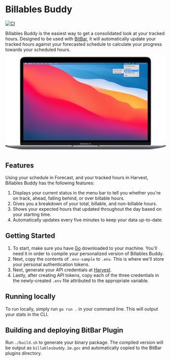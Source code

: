 # Billables Buddy

[![CI](https://github.com/jordanleven/billables-buddy/actions/workflows/ci.yml/badge.svg)](https://github.com/jordanleven/billables-buddy/actions/workflows/ci.yml)

Billables Buddy is the easiest way to get a consolidated look at your tracked hours. Designed to be used with [BitBar], it will automatically update your tracked hours against your forecasted schedule to calculate your progress towards your scheduled hours.

![BillablesBuddyHero](/assets/BillablesBuddyHero.png)

## Features

Using your schedule in Forecast, and your tracked hours in Harvest, Billables Buddy has the following features:

1. Displays your current status in the menu bar to tell you whether you're on track, ahead, falling behind, or over billable hours.
1. Gives you a breakdown of your total, billable, and non-billable hours.
1. Shows your expected hours that updated throughout the day based on your starting time.
1. Automatically updates every five minutes to keep your data up-to-date.

## Getting Started

1. To start, make sure you have [Go] downloaded to your machine. You'll need it in order to compile your personalized version of Billables Buddy.
1. Next, copy the contents of `.env-sample` to `.env`. This is where we'll store your personal authentication tokens.
1. Next, generate your API credentials at [Harvest][harvest_api].
1. Lastly, after creating API tokens, copy each of the three credentials in the newly-created `.env` file attributed to the appropriate variable.

## Running locally

To run locally, simply run `go run .` in your command line. This will output your stats in the CLI.

## Building and deploying BitBar Plugin

Run `./build.sh` to generate your binary package. The compiled version will be output as `billablesbuddy.1m.goc` and automatically copied to the BitBar plugins directory.

[BitBar]: https://github.com/matryer/xbar
[Go]: https://golang.org/doc/install
[harvest_api]: https://id.getharvest.com/developers
